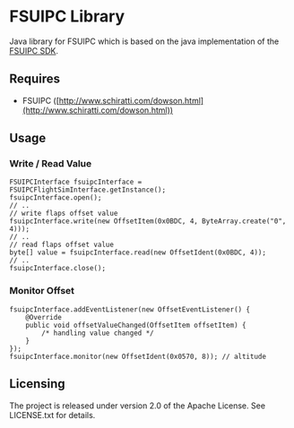 # FSUIPC Library

Java library for FSUIPC which is based on the java implementation of the [FSUIPC SDK](http://www.schiratti.com/dowson.html).

## Requires

* FSUIPC ([http://www.schiratti.com/dowson.html](http://www.schiratti.com/dowson.html))

## Usage

### Write / Read Value

    FSUIPCInterface fsuipcInterface = FSUIPCFlightSimInterface.getInstance();
    fsuipcInterface.open();
    // ..
    // write flaps offset value
    fsuipcInterface.write(new OffsetItem(0x0BDC, 4, ByteArray.create("0", 4)));
    // ..
    // read flaps offset value
    byte[] value = fsuipcInterface.read(new OffsetIdent(0x0BDC, 4));
    // ..
    fsuipcInterface.close();

### Monitor Offset

    fsuipcInterface.addEventListener(new OffsetEventListener() {
        @Override
        public void offsetValueChanged(OffsetItem offsetItem) {
            /* handling value changed */
        }
    });
    fsuipcInterface.monitor(new OffsetIdent(0x0570, 8)); // altitude

## Licensing

The project is released under version 2.0 of the Apache License. See LICENSE.txt for details.

